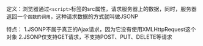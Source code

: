 定义：浏览器通过`<script>`标签的src属性，请求服务器上的数据，同时，服务器返回一个`函数的调用`，这种请求数据的方式就叫做JSONP

特点：
1.JSONP不属于真正的Ajax请求，因为它没有使用XMLHttpRequest这个对象
2.JSONP仅支持GET请求，不支持POST、PUT、DELETE等请求